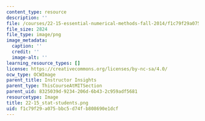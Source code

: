 ```yaml
---
content_type: resource
description: ''
file: /courses/22-15-essential-numerical-methods-fall-2014/f1c79f29a075bbc5d74fb808690e1dcf_22-15_stat-students.png
file_size: 2824
file_type: image/png
image_metadata:
  caption: ''
  credit: ''
  image-alt: ''
learning_resource_types: []
license: https://creativecommons.org/licenses/by-nc-sa/4.0/
ocw_type: OCWImage
parent_title: Instructor Insights
parent_type: ThisCourseAtMITSection
parent_uid: 8325039d-9234-206d-6b43-2c959adf5681
resourcetype: Image
title: 22-15_stat-students.png
uid: f1c79f29-a075-bbc5-d74f-b808690e1dcf
---
```

